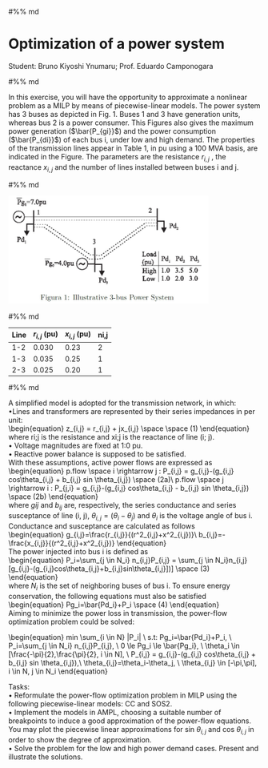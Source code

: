 #%% md

# Optimization of a power system
Student: Bruno Kiyoshi Ynumaru; Prof. Eduardo Camponogara

#%% md

In this exercise, you will have the opportunity to approximate a nonlinear problem
as a MILP by means of piecewise-linear models. The power system has 3 buses
as depicted in Fig. 1. Buses 1 and 3 have generation units, whereas bus 2 is a
power consumer. This Figures also gives the maximum power generation ($\bar{P_{gi}}$) and
the power consumption ($\bar{P_{di}}$) of each bus i, under low and high demand. The
properties of the transmission lines appear in Table 1, in pu using a 100 MVA basis,
are indicated in the Figure. The parameters are the resistance $r_{i,j}$ , the reactance $x_{i,j}$
and the number of lines installed between buses i and j.

#%% md


<img src="Figure1.jpg" alt="Drawing" style="width: 400px; margin-left:auto; margin-right:auto"/>

#%% md

|Line| $r_{i,j}$ (pu)| $x_{i,j}$ (pu)| ni,j|
|----|---------------|---------------|----------|
|1-2 | 0.030         |0.23           |2         |
|1-3 |0.035          | 0.25          |1         |
|2-3 | 0.025         | 0.20          |1         |

#%% md

A simplified model is adopted for the transmission network, in which:  
•Lines and transformers are represented by their series impedances in per unit:  
\begin{equation}
z_{i,j} = r_{i,j} + jx_{i,j} \space \space (1)
\end{equation}
where ri;j is the resistance and xi;j is the reactance of line (i; j).  
• Voltage magnitudes are fixed at 1:0 pu.  
• Reactive power balance is supposed to be satisfied.  
With these assumptions, active power flows are expressed as  
\begin{equation}
p.flow \space i \rightarrow j : P_{i,j} = g_{i,j}-(g_{i,j} cos\theta_{i,j} + b_{i,j} sin \theta_{i,j}) \space (2a)\\
p.flow \space j \rightarrow i : P_{j,i} = g_{i,j}-(g_{i,j} cos\theta_{i,j} - b_{i,j} sin \theta_{i,j}) \space (2b) 
\end{equation}  
where $gij$ and $b_{ij}$ are, respectively, the series conductance and series susceptance of
line (i, j), $\theta_{i,j} = (\theta_i - \theta_j)$ and $\theta_i$ is the voltage angle of bus i.  
Conductance and susceptance are calculated as follows  
\begin{equation}
g_{i,j}=\frac{r_{i,j}}{(r^2_{i,j}+x^2_{i,j})}\\
b_{i,j}=-\frac{x_{i,j}}{(r^2_{i,j}+x^2_{i,j})}
\end{equation}  
The power injected into bus i is defined as  
\begin{equation}
P_i=\sum_{j \in N_i} n_{i,j}P_{i,j} = \sum_{j \in N_i}n_{i,j}[g_{i,j}-(g_{i,j}cos\theta_{i,j}+b_{i,j}sin\theta_{i,j}])] \space (3)
\end{equation}  
where $N_i$ is the set of neighboring buses of bus i. To ensure energy conservation, the
following equations must also be satisfied  
\begin{equation}
Pg_i=\bar{Pd_i}+P_i \space (4)
\end{equation}  
Aiming to minimize the power loss in transmission, the power-flow optimization problem could be solved:  

\begin{equation}
min \sum_{i \in N} |P_i| \\
s.t: Pg_i=\bar{Pd_i}+P_i, \\
P_i=\sum_{j \in N_i} n_{i,j}P_{i,j}, \\
0 \le Pg_i \le \bar{Pg_i}, \\
\theta_i \in [\frac{-\pi}{2},\frac{\pi}{2}, i \in N],  \\
P_{i,j} = g_{i,j}-(g_{i,j} cos\theta_{i,j} + b_{i,j} sin \theta_{i,j}),\\
\theta_{i,j}=\theta_i-\theta_j, \\
\theta_{i,j} \in [-\pi,\pi], i \in N, j \in N_i
\end{equation}

Tasks:  
• Reformulate the power-flow optimization problem in MILP using the following piecewise-linear models: CC and SOS2.  
• Implement the models in AMPL, choosing a suitable number of breakpoints to induce a good approximation of the power-flow equations. You may plot the piecewise linear approximations for sin $\theta_{i,j}$ and cos $\theta_{i,j}$ in order to show the degree of approximation.  
• Solve the problem for the low and high power demand cases. Present and illustrate the solutions.  
